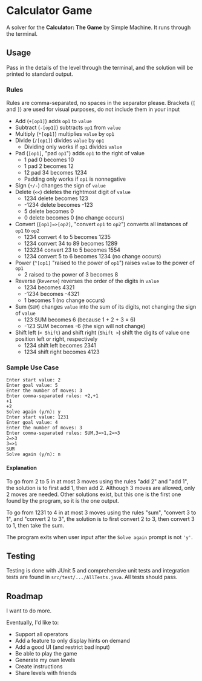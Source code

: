 # Calculator Game
A solver for the **Calculator: The Game** by Simple Machine. It runs through the terminal.

## Usage

Pass in the details of the level through the terminal, and the solution will be printed to standard output.

### Rules

Rules are comma-separated, no spaces in the separator please. Brackets (`[` and `]`) are used for visual purposes, do not include them in your input

* Add (`+[op1]`) adds `op1` to `value`
* Subtract (`-[op1]`) subtracts `op1` from `value`
* Multiply (`*[op1]`) multiplies `value` by `op1`
* Divide (`/[op1]`) divides `value` by `op1`
    * Dividing only works if `op1` divides `value`
* Pad (`[op1]`, "pad `op1`") adds `op1` to the right of value
    * 1 pad 0 becomes 10
    * 1 pad 2 becomes 12
    * 12 pad 34 becomes 1234
    * Padding only works if `op1` is nonnegative
* Sign (`+/-`) changes the sign of `value`
* Delete (`<<`) deletes the rightmost digit of `value`
    * 1234 delete becomes 123
    * -1234 delete becomes -123
    * 5 delete becomes 0
    * 0 delete becomes 0 (no change occurs)
* Convert (`[op1]=>[op2]`, "convert `op1` to `op2`") converts all instances of `op1` to `op2`
    * 1234 convert 4 to 5 becomes 1235
    * 1234 convert 34 to 89 becomes 1289
    * 123234 convert 23 to 5 becomes 1554
    * 1234 convert 5 to 6 becomes 1234 (no change occurs)
* Power (`^[op1]` "raised to the power of `op1`") raises `value` to the power of `op1`
    * 2 raised to the power of 3 becomes 8
* Reverse (`Reverse`) reverses the order of the digits in `value`
    * 1234 becomes 4321
    * -1234 becomes -4321
    * 1 becomes 1 (no change occurs)
* Sum (`SUM`) changes `value` into the sum of its digits, not changing the sign of `value`
    * 123 SUM becomes 6 (because 1 + 2 + 3 = 6)
    * -123 SUM becomes -6 (the sign will not change)
* Shift left (`< Shift`) and shift right (`Shift >`) shift the digits of value one position left or right, respectively
    * 1234 shift left becomes 2341
    * 1234 shift right becomes 4123

### Sample Use Case

```
Enter start value: 2
Enter goal value: 5
Enter the number of moves: 3
Enter comma-separated rules: +2,+1
+1
+2
Solve again (y/n): y
Enter start value: 1231
Enter goal value: 4
Enter the number of moves: 3
Enter comma-separated rules: SUM,3=>1,2=>3
2=>3
3=>1
SUM
Solve again (y/n): n
```

#### Explanation

To go from 2 to 5 in at most 3 moves using the rules "add 2" and "add 1", the solution is to first add 1, then add 2. Although 3 moves are allowed, only 2 moves are needed. Other solutions exist, but this one is the first one found by the program, so it is the one output.

To go from 1231 to 4 in at most 3 moves using the rules "sum", "convert 3 to 1", and "convert 2 to 3",  the solution is to first convert 2 to 3, then convert 3 to 1, then take the sum.

The program exits when user input after the `Solve again` prompt is not `'y'`.

## Testing

Testing is done with JUnit 5 and comprehensive unit tests and integration tests are found in `src/test/.../AllTests.java`. All tests should pass.

## Roadmap

I want to do more.

Eventually, I'd like to:

* Support all operators
* Add a feature to only display hints on demand
* Add a good UI (and restrict bad input)
* Be able to play the game
* Generate my own levels
* Create instructions
* Share levels with friends
